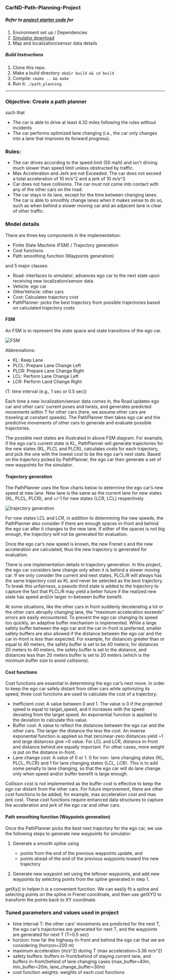 ### CarND-Path-Planning-Project

##### Refer to [project starter code](https://github.com/udacity/CarND-Path-Planning-Project) for
1. Environment set up / Dependencies
2. [Simulator download](https://github.com/udacity/self-driving-car-sim/releases/tag/T3_v1.2)
3. Map and localization/sensor data details

##### Build Instructions

1. Clone this repo.
2. Make a build directory: `mkdir build && cd build`
3. Compile: `cmake .. && make`
4. Run it: `./path_planning`.

---

### Objective: Create a path planner
such that
- The car is able to drive at least 4.32 miles following the rules without incidents
- The car performs optimized lane changing (i.e., the car only changes into a lane that improves its forward progress).

### Rules:
- The car drives according to the speed limit (50 mph) and isn't driving much slower than speed limit unless obstructed by traffic.
- Max Acceleration and Jerk are not Exceeded. The car does not exceed a total acceleration of 10 m/s^2 and a jerk of 10 m/s^3.
- Car does not have collisions. The car must not come into contact with any of the other cars on the road.
- The car stays in its lane, except for the time between changing lanes. The car is able to smoothly change lanes when it makes sense to do so, such as when behind a slower moving car and an adjacent lane is clear of other traffic.

### Model details
There are three key components in the implementation:
- Finite State Machine (FSM) / Trajectory generation
- Cost functions
- Path smoothing function (Waypoints generation)

and 5 major classes:
- Road: interfaces to simulator; advances ego car to the next state upon receiving new localization/sensor data
- Vehicle: ego car
- OtherVehicle: other cars
- Cost: Calculates trajectory cost
- PathPlanner: picks the best trajectory from possible trajectories based on calculated trajectory costs

#### FSM
An FSM is to represent the state space and state transitions of the ego car.

<img src="images/FSM.png" alt="FSM"><br/>

Abbreviations:
- KL: Keep Lane
- PLCL: Prepare Lane Change Left
- PLCR: Prepare Lane Change Right
- LCL: Perform Lane Change Left
- LCR: Perform Land Change Right

(T: time interval (e.g., 1 sec or 0.5 sec))

Each time a new localization/sensor data comes in, the Road updates ego car and other cars’ current poses and twists, and generates predicted movements within T for other cars (here, we assume other cars are traveling at constant speeds). The PathPlanner then takes ego car and the predictive movements of other cars to generate and evaluate possible trajectories.

The possible next states are illustrated in above FSM diagram. For example, if the ego car’s current state is KL, PathPlanner will generate trajectories for the new states {KL, PLCL and PLCR}, calculates costs for each trajectory, and pick the one with the lowest cost to be the ego car’s next state. Based on the trajectory picked by PathPlanner, the ego car then generate a set of new waypoints for the simulator.

#### Trajectory generation
The PathPlanner uses the flow charts below to determine the ego car’s new speed at new lane. New lane is the same as the current lane for new states {KL, PLCL, PLCR}, and +/-1 for new states {LCR, LCL} respectively.

<img src="images/trajectory_gen.png" alt="trajectory generation"><br/>

For new states LCL and LCR, in addition to determining the new speeds, the PathPlanner also consider if there are enough spaces in-front and behind the ego car after it changes to the new lane. If either of the spaces is not big enough, the trajectory will not be generated for evaluation.

Once the ego car’s new speed is known, the new Frenet s and the new acceleration are calculated, thus the new trajectory is generated for evaluation.

There is one implementation details in trajectory generation. In this project, the ego car considers lane change only when it is behind a slower moving car. If we only consider the current and next states, PLCL/R will always has the same trajectory cost as KL and never be selected as the best trajectory. To break this unfairness, a pseudo third state is added to the trajectory to capture the fact that PLCL/R may yield a better future if the realized new state has speed and/or larger in-between buffer benefit.

At some situations, like the other cars in front suddenly decelerating a lot or the other cars abruptly changing lane, the “maximum acceleration exceeds” errors are easily encountered. To prevent the ego car changing its speed too quickly, an adaptive buffer mechanism is implemented. While a large safety buffer between the ego car and the car in-front is preferred, smaller safety buffers are also allowed if the distance between the ego car and the car in-front is less than expected. For example, for distances greater than or equal to 40 meters, the safety buffer is set to be 40 meters; for distances 20 meters to 40 meters, the safety buffer is set to the distance, and distances less than 20 meters buffer is set to 20 meters (which is the minimum buffer size to avoid collisions).

#### Cost functions
Cost functions are essential in determining the ego car’s next move. In order to keep the ego car safely distant from other cars while optimizing its speed, three cost functions are used to calculate the cost of a trajectory:
- Inefficient cost: A value between 0 and 1. The value is 0 if the projected speed is equal to target_speed, and it increases with the speed deviating from the target speed. An exponential function is applied to the deviation to calculate this value.
- Buffer cost: A value to reflect the distances between the ego car and the other cars. The larger the distance the less the cost. An inverse exponential function is applied so that zero/near-zero distances yield ~1 and large distances give ~0 value. For LCL and LCR, distance in-front and distance behind are equally important. For other cases, more weight is put on the distance in-front.
- Lane change cost: A value of 0 or 1. 0 for non- lane changing states {KL, PLCL, PLCR} and 1 for lane changing states {LCL, LCR}. This is to add some penalty to lane changing, so that the ego car will do lane change only when speed and/or buffer benefit is large enough.

Collision cost is not implemented as the buffer cost is effective to keep the ego car distant from the other cars. For future improvement, there are other cost functions to be added, for example, max acceleration cost and max jerk cost. These cost functions require enhanced data structures to capture the acceleration and jerk of the ego car and other cars.

#### Path smoothing function (Waypoints generation)
Once the PathPlanner picks the best next trajectory for the ego car,  we use the following steps to generate new waypoints for simulator:
1. Generate a smooth spline using
   - points from the end of the previous waypoints update, and
   - points ahead of the end of the previous waypoints toward the new trajectory

2. Generate new waypoint set using the leftover waypoints, and add new waypoints by selecting points from the spline generated in step 1.

getXy() in helper.h is a convenient function. We can easily fit a spline and selecting points on the spline in Frenet coordinate, and then use getXY() to transform the points back to XY coordinate.

### Tuned parameters and values used in project
- time interval T: the other cars’ movements are predicted for the next T, the ego car’s trajectories are generated for next T, and the waypoints are generated for next T (T=0.5 sec)
- horizon: how far the highway in-front and behind the ego car that we are considering (horizon=200 m)
- maximum acceleration (m/s^2) during T (max acceleration=3.36 m/s^2)
- safety buffers: buffers in-front/behind of staying current lane, and buffers in-front/behind of lane changing cases (max_buffer=40m, min_buffer=20m, lane_change_buffer=30m)
- cost function weights: weights of each cost functions
